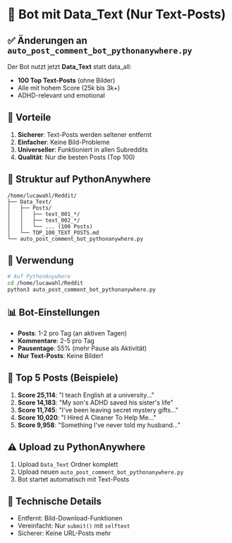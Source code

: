 # 📝 Bot mit Data_Text (Nur Text-Posts)

## ✅ Änderungen an `auto_post_comment_bot_pythonanywhere.py`

Der Bot nutzt jetzt **Data_Text** statt data_all:
- **100 Top Text-Posts** (ohne Bilder)
- Alle mit hohem Score (25k bis 3k+)
- ADHD-relevant und emotional

## 🎯 Vorteile

1. **Sicherer**: Text-Posts werden seltener entfernt
2. **Einfacher**: Keine Bild-Probleme
3. **Universeller**: Funktioniert in allen Subreddits
4. **Qualität**: Nur die besten Posts (Top 100)

## 📂 Struktur auf PythonAnywhere

```
/home/lucawahl/Reddit/
├── Data_Text/
│   ├── Posts/
│   │   ├── text_001_*/
│   │   ├── text_002_*/
│   │   └── ... (100 Posts)
│   └── TOP_100_TEXT_POSTS.md
└── auto_post_comment_bot_pythonanywhere.py
```

## 🚀 Verwendung

```bash
# Auf PythonAnywhere
cd /home/lucawahl/Reddit
python3 auto_post_comment_bot_pythonanywhere.py
```

## 📊 Bot-Einstellungen

- **Posts**: 1-2 pro Tag (an aktiven Tagen)
- **Kommentare**: 2-5 pro Tag
- **Pausentage**: 55% (mehr Pause als Aktivität)
- **Nur Text-Posts**: Keine Bilder!

## 📝 Top 5 Posts (Beispiele)

1. **Score 25,114**: "I teach English at a university..."
2. **Score 14,183**: "My son's ADHD saved his sister's life"
3. **Score 11,745**: "I've been leaving secret mystery gifts..."
4. **Score 10,020**: "I Hired A Cleaner To Help Me..."
5. **Score 9,958**: "Something I've never told my husband..."

## ⚠️ Upload zu PythonAnywhere

1. Upload `Data_Text` Ordner komplett
2. Upload neuen `auto_post_comment_bot_pythonanywhere.py`
3. Bot startet automatisch mit Text-Posts

## 🔧 Technische Details

- Entfernt: Bild-Download-Funktionen
- Vereinfacht: Nur `submit()` mit `selftext`
- Sicherer: Keine URL-Posts mehr